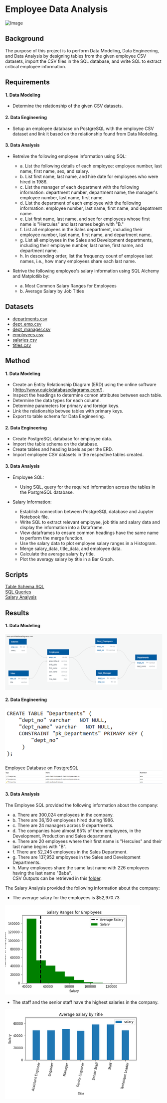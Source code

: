 # Employee Data Analysis

![Image](https://s27389.pcdn.co/wp-content/uploads/employee%20data-1000x440.jpg)

## Background
The purpose of this project is to perform Data Modeling, Data Engineering, and Data Analysis by designing tables from the given employee CSV datasets, import the CSV files in the SQL database, and write SQL to extract critical employee information.

## Requirements

#### **1.  Data Modeling**

* Determine the relationship of the given CSV datasets.

#### **2.  Data Engineering**

* Setup an employee database on PostgreSQL with the employee CSV dataset and link it based on the relationship found from Data Modeling.


#### **3.  Data Analysis**
 
 * Retreive the following employee information using SQL:
    * a.  List the following details of each employee: employee number, last name, first name, sex, and salary.
    * b.  List first name, last name, and hire date for employees who were hired in 1986.
    * c.  List the manager of each department with the following information: department number, department name, the manager's employee number, last name, first name.
    * d.  List the department of each employee with the following information: employee number, last name, first name, and depatment name.
    * e.  List first name, last name, and sex for employees whose first name is "Hercules" and last names begin with "B."
    * f.  List all employees in the Sales department, including their employee number, last name, first name, and department name.
    * g.  List all employees in the Sales and Development departments, including their employee number, last name, first name, and department name.
    * h.  In descending order, list the frequency count of employee last names, i.e., how many employees share each last name.
    
 * Retrive the following employee's salary information using SQL Alchemy and Matplotlib by:
    * a. Most Common Salary Ranges for Employees
    * b. Average Salary by Job Titles
    
## Datasets

* [departments.csv](https://github.com/cecileung1208/Employee-Data-Analysis/blob/master/Employee%20Data/departments.csv)
* [dept_emp.csv](https://github.com/cecileung1208/Employee-Data-Analysis/blob/master/Employee%20Data/dept_emp.csv)
* [dept_manager.csv](https://github.com/cecileung1208/Employee-Data-Analysis/blob/master/Employee%20Data/dept_manager.csv)
* [employees.csv](https://github.com/cecileung1208/Employee-Data-Analysis/blob/master/Employee%20Data/employees.csv)  
* [salaries.csv](https://github.com/cecileung1208/Employee-Data-Analysis/blob/master/Employee%20Data/salaries.csv)
* [titles.csv](https://github.com/cecileung1208/Employee-Data-Analysis/blob/master/Employee%20Data/titles.csv) 

    
    
## Method

#### **1.  Data Modeling**
* Create an Entity Relationship Diagram (ERD) using the online software ((http://www.quickdatabasediagrams.com/).
* Inspect the headings to determine comon attributes between each table.
* Determine the data types for each column.
* Determine parameters for primary and foreign keys.
* Link the relationship betwee tables with primary keys.
* Export to table schema for Data Engineering.

#### **2. Data Engineering**
* Create PostgreSQL database for employee data.
* Import the table schema on the database.
* Create tables and heading labels as per the ERD.
* Import employee CSV datasets in the respective tables created.


#### **3. Data Analysis** 
* Employee SQL:
  * Using SQL, query for the required information across the tables in the PostgreSQL database.
 
* Salary Information:
  * Establish connection between PostgreSQL database and Jupyter Notebook file.
  * Write SQL to extract relevant employee, job title and salary data and display the information into a Dataframe.
  * View dataframes to ensure common headings have the same name to perform the merge function.
  * Use the salary data to plot employee salary ranges in a Histogram.
  * Merge salary_data, title_data, and employee data.
  * Calculate the average salary by title.
  * Plot the averagy salary by title in a Bar Graph.
 
## Scripts
[Table Schema SQL](https://github.com/cecileung1208/Employee-Data-Analysis/tree/master/Data%20Engineering)<br>
[SQL Queries](https://github.com/cecileung1208/Employee-Data-Analysis/blob/master/Data%20Analysis/Employee%20SQL/Queries.sql)<br>
[Salary Analysis](https://github.com/cecileung1208/Employee-Data-Analysis/blob/master/Data%20Analysis/Salary%20Analysis/Salary_Analysis.ipynb)<br>
 
  
## Results

#### **1.  Data Modeling**

![Image](https://github.com/cecileung1208/Employee-Data-Analysis/blob/master/Data%20Modeling/ERD%20-%20Employee%20Database.png)

#### **2.  Data Engineering**

![Image](https://github.com/cecileung1208/Employee-Data-Analysis/blob/master/Data%20Engineering/Table_Schema_Script.png)

Employee Database on PostgreSQL
![Image](https://github.com/cecileung1208/Employee-Data-Analysis/blob/master/Data%20Engineering/Table_Schema_PostgreSQL_Dependents.png)

#### **3.  Data Analysis**

The Employee SQL provided the following information about the company:
* a.  There are 300,024 employees in the company.
* b.  There are 36,150 employees hired during 1986.
* c.  There are 24 managers across 9 departments.
* d.  The companies have almost 65% of them employees, in the Development, Production and Sales department.
* e.  There are 20 employees where their first name is "Hercules" and their last name begins with "B".
* f.  There are 52,245 employees in the Sales Department.
* g.  There are 137,952 employees in the Sales and Development Departments.
* h.  Many employees share the same last name with 226 employees having the last name "Baba".<br>
CSV Outputs can be retrieved in this [folder](https://github.com/cecileung1208/Employee-Data-Analysis/tree/master/Data%20Analysis/Employee%20SQL).
    
The Salary Analysis provided the following information about the company:
    
* The average salary for the employees is $52,970.73
    
![Image](https://github.com/cecileung1208/Employee-Data-Analysis/blob/master/Data%20Analysis/Salary%20Analysis/Salary%20Ranges%20for%20Employees.png)
    
* The staff and the senior staff have the highest salaries in the company.
    
![Image](https://github.com/cecileung1208/Employee-Data-Analysis/blob/master/Data%20Analysis/Salary%20Analysis/Average%20Salary%20by%20Title.png)
    
